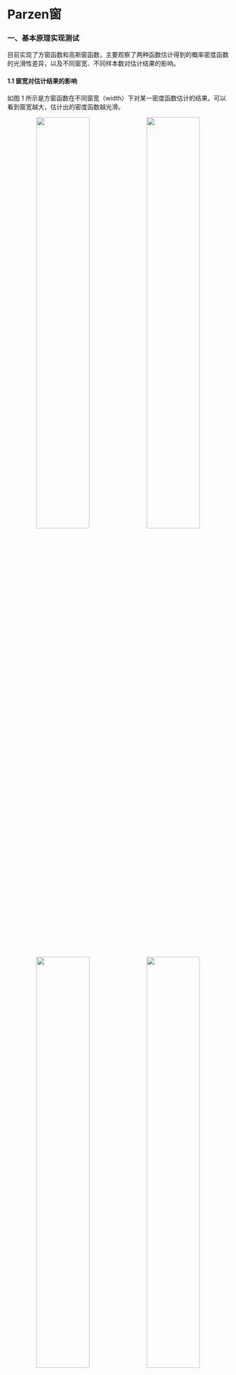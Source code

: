 # Parzen窗

### **一、基本原理实现测试**

目前实现了方窗函数和高斯窗函数，主要观察了两种函数估计得到的概率密度函数的光滑性差异，以及不同窗宽、不同样本数对估计结果的影响。

#### **1.1 窗宽对估计结果的影响**

如图 1 所示是方窗函数在不同窗宽（width）下对某一密度函数估计的结果，可以看到窗宽越大，估计出的密度函数越光滑。

<div align="center">
    <img src="results\test_1d\test_1d_Cube_N=1000_width=0.5.png" width="49%">
    <img src="results\test_1d\test_1d_Cube_N=1000_width=1.0.png" width="49%">
    <img src="results\test_1d\test_1d_Cube_N=1000_width=2.0.png" width="49%">
    <img src="results\test_1d\test_1d_Cube_N=1000_width=4.0.png" width="49%">
</div>
<center><font size=2><b>图 1 方窗函数在不同窗宽下的估计结果</b></font></center>

<br/>

如图 2 所示是高斯窗函数在不同窗宽下对某一密度函数估计的结果，可以看到窗宽与估计结果光滑性同样是正相关的，同时高斯窗的估计要明显比方窗更光滑。

<div align="center">
    <img src="results\test_1d\test_1d_Gaussian_N=1000_width=0.1.png" width="49%">
    <img src="results\test_1d\test_1d_Gaussian_N=1000_width=0.3.png" width="49%">
    <img src="results\test_1d\test_1d_Gaussian_N=1000_width=0.9.png" width="49%">
    <img src="results\test_1d\test_1d_Gaussian_N=1000_width=2.7.png" width="49%">
</div>
<center><font size=2><b>图 2 高斯窗函数在不同窗宽下的估计结果</b></font></center>

如图 3、图 4 所示，对二维数据的分布进行估计时窗口大小也会影响结果的光滑性。

<br/>

<div align="center">
    <img src="results\test_2d\test_2d_Cube_GT.png" width="32%">
    <img src="results\test_2d\test_2d_Cube_N=2500_width=0.5.png" width="32%">
    <img src="results\test_2d\test_2d_Cube_N=2500_width=1.0.png" width="32%">
    <img src="results\test_2d\test_2d_Cube_N=2500_width=2.0.png" width="32%">
    <img src="results\test_2d\test_2d_Cube_N=2500_width=4.0.png" width="32%">
</div>
<center><font size=2><b>图 3 方窗函数在不同窗宽下对一组二维数据分布的估计结果</b></font></center>

<br/>
<div align="center">
    <img src="results\test_2d\test_2d_Gaussian_GT.png" width="32%">
    <img src="results\test_2d\test_2d_Gaussian_N=2500_width=0.1.png" width="32%">
    <img src="results\test_2d\test_2d_Gaussian_N=2500_width=0.3.png" width="32%">
    <img src="results\test_2d\test_2d_Gaussian_N=2500_width=0.9.png" width="32%">
    <img src="results\test_2d\test_2d_Gaussian_N=2500_width=2.7.png" width="32%">
</div>
<center><font size=2><b>图 4 高斯窗函数在不同窗宽下对一组二维数据分布的估计结果</b></font></center>

<br/>

#### **1.2 样本数对估计结果的影响**

总体上看是样本数越多估计越准确。图 5、图 6 分别是方窗函数和高斯窗函数在 1D 数据上的估计结果，图 7、图 8 分别是在 2D 数据上的估计结果。

<div align="center">
    <img src="results\test_1d\test_1d_Cube_N=30_width=2.0.png" width="49%">
    <img src="results\test_1d\test_1d_Cube_N=270_width=2.0.png" width="49%">
    <img src="results\test_1d\test_1d_Cube_N=2430_width=2.0.png" width="49%">
    <img src="results\test_1d\test_1d_Cube_N=10000_width=2.0.png" width="49%">
</div>
<center><font size=2><b>图 5 方窗函数在不同样本数下的估计结果</b></font></center>

<br/>

<div align="center">
    <img src="results\test_1d\test_1d_Gaussian_N=30_width=0.3.png" width="49%">
    <img src="results\test_1d\test_1d_Gaussian_N=270_width=0.3.png" width="49%">
    <img src="results\test_1d\test_1d_Gaussian_N=2430_width=0.3.png" width="49%">
    <img src="results\test_1d\test_1d_Gaussian_N=10000_width=0.3.png" width="49%">
</div>
<center><font size=2><b>图 6 高斯窗函数在不同样本数下的估计结果</b></font></center>

<br/>

<div align="center">
    <img src="results\test_2d\test_2d_Cube_GT.png" width="32%">
    <img src="results\test_2d\test_2d_Cube_N=36_width=2.0.png" width="32%">
    <img src="results\test_2d\test_2d_Cube_N=144_width=2.0.png" width="32%">
    <img src="results\test_2d\test_2d_Cube_N=576_width=2.0.png" width="32%">
    <img src="results\test_2d\test_2d_Cube_N=2304_width=2.0.png" width="32%">
</div>
<center><font size=2><b>图 7 方窗函数在不同样本数下对一组二维数据分布的估计结果</b></font></center>

<br/>
<div align="center">
    <img src="results\test_2d\test_2d_Gaussian_GT.png" width="32%">
    <img src="results\test_2d\test_2d_Gaussian_N=36_width=0.3.png" width="32%">
    <img src="results\test_2d\test_2d_Gaussian_N=144_width=0.3.png" width="32%">
    <img src="results\test_2d\test_2d_Gaussian_N=576_width=0.3.png" width="32%">
    <img src="results\test_2d\test_2d_Gaussian_N=2304_width=0.3.png" width="32%">
</div>
<center><font size=2><b>图 8 高斯窗函数在不同样本数下对一组二维数据分布的估计结果</b></font></center>

<br/>

### **二、简单改进**

#### **2.1 考虑数据的流形结构**

[文献](https://proceedings.neurips.cc/paper/2002/file/2d969e2cee8cfa07ce7ca0bb13c7a36d-Paper.pdf)提到了一般的高斯窗函数可能并不符合数据本身的流形结构，于是提出了一种名为 Manifold Parzen Window 的方法，该方法可自动捕获数据潜在的流形结构并进行 Parzen 窗计算。如图 9 所示是普通的 Parzen 窗（左子图）和该文献所提方法（右子图）对一人工数据的密度估计结果，可以看到其方法更好地识别出了数据的一维结构（更少的间断）。

<div align="center">
    <img src="results\test_manifold\test_manifold_Parzen Window Prediction.png" width="49%">
    <img src="results\test_manifold\test_manifold_Manifold Parzen Window Prediction.png" width="49%">
</div>
<center><font size=2><b>图 9 普通Parzen窗与Manifold Parzen窗估计结果对比</b></font></center>

<br/>

#### **2.2 估计过程加速**

按照 Parzen 窗的基本公式，估计时需要遍历所有的样本，这在数据量大的时候很耗费时间。[文献](https://www.cs.bham.ac.uk/~pxt/PAPERS/fast_pw.pdf)提出了一种名为 Fast Parzen Window 的加速估计的方法：先根据样本间距离进行聚类，随后在估计时仅取各个类簇的中心参与计算（而不是所有样本）。如图 10 所示比较了普通 Parzen 窗与该方法在不同训练样本数和测试样本数下的时间消耗，可以看到该方法在数据量较大时明显快于普通的 Parzen 窗；图 10 中还比较了两种方法的估计误差（右子图），可以看到该方法虽然没有去使用所有训练样本，但是总体的误差不劣于普通 Parzen 窗。

<div align="center">
    <img src="results\test_time\test_time_Time Cost(sec).png" width="49%">
    <img src="results\test_time\test_time_Error.png" width="49%">
</div>
<center><font size=2><b>图 10 普通Parzen窗与Fast Parzen窗估计结果对比</b></font></center>

<br/>

### **三、应用**

这一部分简单模拟了图像异常区域检测问题，即在一块均匀分布的背景上的某些部分添加高斯异常，要求将这些高斯异常找出来。处理思路是根据像素周边的灰度值分布情况来判断该像素自身是否是异常，即先根据像素邻居的灰度分布计算出该像素出现的概率（密度），最后由预先设置的阈值判断该像素是否是异常点。这个过程不需要事先指定哪种像素灰度值范围属于正常或异常。该图 11 给出了部分检测结果。

<div align="center">
    <img src="results\test_sim_anomaly\test_sim_anomaly_case0.png" width="49%">
    <img src="results\test_sim_anomaly\test_sim_anomaly_case1.png" width="49%">
    <img src="results\test_sim_anomaly\test_sim_anomaly_case2.png" width="49%">
    <img src="results\test_sim_anomaly\test_sim_anomaly_case3.png" width="49%">
    <img src="results\test_sim_anomaly\test_sim_anomaly_case4.png" width="49%">
    <img src="results\test_sim_anomaly\test_sim_anomaly_case5.png" width="49%">
</div>
<center><font size=2><b>图 11 使用 Parzen 窗对均匀分布背景中的高斯异常进行检测 </b></font></center>
